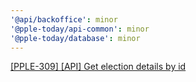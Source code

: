 ```yaml
---
'@api/backoffice': minor
'@pple-today/api-common': minor
'@pple-today/database': minor
---
```


[[PPLE-309] [API] Get election details by id](https://linear.app/snts/issue/PPLE-309/api-get-election-details-by-id)
